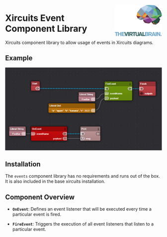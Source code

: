 <p>
    <img src="../../style/icons/TVB_logo.svg" alt="TVB logo" title="TVB" align="right" height="100" />
</p>

# Xircuits Event Component Library

Xircuits component library to allow usage of events in Xircuits diagrams.

## Example
![img.png](img.png)

## Installation

The `events` component library has no requirements and runs out of the box. It is also included in the base xircuits installation.

## Component Overview

- **`OnEvent`**: Defines an event listener that will be executed every time a particular event is fired.

- **`FireEvent`**: Triggers the execution of all event listeners that listen to a particular event.